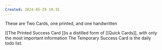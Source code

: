 ```yaml
---
Created: 2024-05-29 19:35
---
```

These are Two Cards, one printed, and one handwritten

[[The Printed Success Card ]]is a distilled form of [[Quick Cards]], with only the most important information
The Temporary Success Card is the daily todo list.